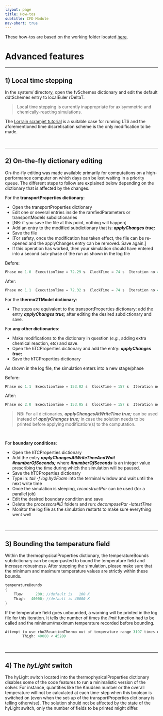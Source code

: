 ```yaml
---
layout: page
title: How-tos
subtitle: CFD Module
nav-short: true
---
```


These how-tos are based on the working folder located [here](https://github.com/vincentcasseau/hyStrath/tree/master/run/hyStrath/hy2Foam/genericCase).  

# Advanced features

---  
## 1) Local time stepping
  
In the <dirname>system/</dirname> directory, open the <dict>fvSchemes</dict> dictionary and edit the default <dictkey>ddtSchemes</dictkey> entry to <dictval>localEuler rDeltaT</dictval>.

> Local time stepping is currently inappropriate for axisymmetric and chemically-reacting simulations.  

The [Lorrain scramjet tutorial](https://vincentcasseau.github.io/tutos-hyfoam/#3-lorrain-geometry) is a suitable case for running LTS and the aforementioned time discretisation scheme is the only modification to be made.

<br>

---  
## 2) On-the-fly dictionary editing  

On-the-fly editing was made available primarily for computations on a high-performance computer on which days can be lost waiting in a priority queue. The different steps to follow are explained below depending on the dictionary that is affected by the changes.

For the <strong><dict>transportProperties</dict> dictionary</strong>:  
  + Open the <dict>transportProperties</dict> dictionary  
  + Edit one or several entries inside the <subdict>rarefiedParameters</subdict> or <subdict>transportModels</subdict> subdictionaries  
  + [NB: if you save the file at this point, nothing will happen] 
  + Add an entry to the modified subdictionary that is: _**applyChanges        true;**_
  + Save the file  
  + [For safety, once the modification has taken effect, the file can be re-opened and the <dictkey>applyChanges</dictkey> entry can be removed. Save again.]  
  + If this operation has worked, then your simulation should have entered into a second sub-phase of the run as shown in the log file

Before:  

```c++
Phase no 1.0  ExecutionTime = 72.29 s  ClockTime = 74 s  Iteration no 4504 (0.04 s)
```

After:

```c++
Phase no 1.1  ExecutionTime = 72.32 s  ClockTime = 74 s  Iteration no 4505 (0.03 s)
```

For the <strong><dict>thermo2TModel</dict> dictionary</strong>:  
  + The steps are equivalent to the <dict>transportProperties</dict> dictionary: add the entry _**applyChanges        true;**_ after editing the desired subdictionary and save.  


For **any other dictionaries**:  
  + Make modifications to the dictionary in question (_e.g._, adding extra chemical reaction, etc) and save.  
  + Open the <dict>hTCProperties</dict> dictionary and add the entry: _**applyChanges        true;**_  
  + Save the <dict>hTCProperties</dict> dictionary  

As shown in the log file, the simulation enters into a new stage/phase

Before:  

```c++
Phase no 1.1  ExecutionTime = 153.02 s  ClockTime = 157 s  Iteration no 9074 (0.03 s)
```

After:

```c++
Phase no 2.0  ExecutionTime = 153.05 s  ClockTime = 157 s  Iteration no 9075 (0.03 s)
```

> NB: For all dictionaries, _**applyChangesAtWriteTime        true;**_ can be used instead of _**applyChanges        true;**_ in case the solution needs to be printed before applying modification(s) to the computation.  

<br>

For **boundary conditions**:  
  + Open the <dict>hTCProperties</dict> dictionary   
  + Add the entry _**applyChangesAtWriteTimeAndWait        #numberOfSeconds;**_ where _**#numberOfSeconds**_ is an integer value prescribing the time during which the simulation will be paused.  
  + Save the <dict>hTCProperties</dict> dictionary   
  + Type in: _tail -f log.hy2Foam_ into the terminal window and wait until the next write time  
  + Once the simulation is sleeping, _reconstructPar_ can be used (for a parallel job)  
  + Edit the desired boundary condition and save  
  + Delete the _processors#ID_ folders and run: _decomposePar -latestTime_ 
  + Monitor the log file as the simulation restarts to make sure everything went well  

<br>

---  
## 3) Bounding the temperature field

Within the <dict>thermophysicalProperties</dict> dictionary, the <subdict>temperatureBounds</subdict> subdictionary can be copy-pasted to bound the temperature field and increase robustness. After stopping the simulation, please make sure that the minimum and maximum temperature values are strictly within these bounds.

```c++
temperatureBounds
{
    Tlow      200; //default is   100 K
    Thigh   40000; //default is 40000 K
}
```

If the temperature field goes unbounded, a warning will be printed in the log file for this iteration. It tells the number of times the _limit_ function had to be called and the minimum/maximum temperature recorded before bounding.

```c++
Attempt to use rho2ReactionThermo out of temperature range 3197 times during this iteration.
		Thigh: 40000 < 45289
```

<br>

---  
## 4) The _hyLight_ switch

The <dictkey>hyLight</dictkey> switch located into the <dict>thermophysicalProperties</dict> dictionary disables some of the code features to run a minimalistic version of the solver. For instance, quantities like the Knudsen number or the overall temperature will not be calculated at each time-step when this boolean is switched <dictval>on</dictval> (even when the set-up of the <dict>transportProperties</dict> dictionary is telling otherwise). The solution should not be affected by the state of the <dictkey>hyLight</dictkey> switch, only the number of fields to be printed might differ.
